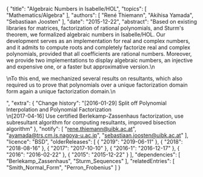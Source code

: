 {
    "title": "Algebraic Numbers in Isabelle/HOL",
    "topics": [
        "Mathematics/Algebra"
    ],
    "authors": [
        "René Thiemann",
        "Akihisa Yamada",
        "Sebastiaan Joosten"
    ],
    "date": "2015-12-22",
    "abstract": "Based on existing libraries for matrices, factorization of rational polynomials, and Sturm's theorem, we formalized algebraic numbers in Isabelle/HOL. Our development serves as an implementation for real and complex numbers, and it admits to compute roots and completely factorize real and complex polynomials, provided that all coefficients are rational numbers. Moreover, we provide two implementations to display algebraic numbers, an injective and expensive one, or a faster but approximative version.\n</p><p>\nTo this end, we mechanized several results on resultants, which also required us to prove that polynomials over a unique factorization domain form again a unique factorization domain.\n</p>",
    "extra": {
        "Change history": "[2016-01-29] Split off Polynomial Interpolation and Polynomial Factorization<br>\n[2017-04-16] Use certified Berlekamp-Zassenhaus factorization, use subresultant algorithm for computing resultants, improved bisection algorithm"
    },
    "notify": [
        "rene.thiemann@uibk.ac.at",
        "ayamada@trs.cm.is.nagoya-u.ac.jp",
        "sebastiaan.joosten@uibk.ac.at"
    ],
    "licence": "BSD",
    "olderReleases": [
        {
            "2019": "2019-06-11"
        },
        {
            "2018": "2018-08-16"
        },
        {
            "2017": "2017-10-10"
        },
        {
            "2016-1": "2016-12-17"
        },
        {
            "2016": "2016-02-22"
        },
        {
            "2015": "2015-12-22"
        }
    ],
    "dependencies": [
        "Berlekamp_Zassenhaus",
        "Sturm_Sequences"
    ],
    "relatedEntries": [
        "Smith_Normal_Form",
        "Perron_Frobenius"
    ]
}